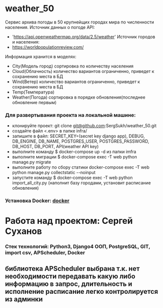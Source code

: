 # weather_50
Сервис архива погоды в 50 крупнейщих городах мира по численности населения.
Источник данных о погоде API:
- 'https://api.openweathermap.org/data/2.5/weather'
Источник городов и населения:
- https://worldpopulationreview.com/

Информация хранится в моделях:
- City(Модель город) сортировка по количеству населения
- Cloud(Облачность) количество вариантов ограниченно, приведет к сохранению места в БД
- Wind(Ветер) количество вариантов ограниченно, приведет к сохранению места в БД
- Temp(Температура)
- Weather(Погода) сортировка в порядке обновления(последнее обновление первым)

### Для развертывания проекта на локальной машине:
- клонируйте проект: git clone git@github.com:SergSukh/weather_50.git
- создайте файл <.env> в папке infra/
- запишите в файл: SECRET_KEY=(secret key django app), DEBUG, DB_ENGINE, DB_NAME, POSTGRES_USER, POSTGRES_PASSWORD, DB_HOST, DB_PORT, API(weather API key)
- выполните команду $ docker-compose up -d из папки imfra
- выполните миграции $ docker-compose exec -T web python manage.py migrate
- выполните работу по сбору статики docker-compose exec -T web python manage.py collectstatic --noinput
- запустите команду $ docker-compose exec -T web python import_all_city.py (наполнит базу городами, установит расписание обновления)


### Установка Docker: <a href=https://docs.docker.com/engine/install/ubuntu/>docker</a>

# Работа над проектом: Сергей Суханов
### Стек технологий: Python3, Django4 ООП, PostgreSQL, GIT, import csv, APScheduler, Docker

библиотека APScheduler выбрана т.к. нет необходимости передавать какую либо информацию в запрос, длительность и исполнение расписание легко контролируется из админки
- 
